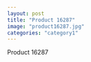 ```yaml
---
layout: post
title: "Product 16287"
image: "product16287.jpg"
categories: "category1"
---
```

Product 16287
